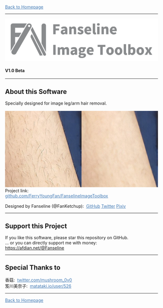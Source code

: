 <a href="./GUI/Help/main_en.md"><font color=#437BB5><u>Back to Homepage</u></font></a>

---
![Image](head.png)
#### V1.0 Beta


---
## About this Software

Specially designed for image leg/arm hair removal.  
<br />
![Image](intro_compare.png)  
Project link:  
<a href="https://github.com/FerryYoungFan/FanselineImageToolbox"><font color=#437BB5><u>github.com/FerryYoungFan/FanselineImageToolbox</u></font></a>  
<br />
Designed by Fanseline (@FanKetchup):&nbsp;
<a href="https://github.com/FerryYoungFan"><font color=#437BB5><u>GitHub</u></font></a>
<a href="https://twitter.com/FanKetchup"><font color=#437BB5><u>Twitter</u></font></a>
<a href="https://www.pixiv.net/users/22698030"><font color=#437BB5><u>Pixiv</u></font></a>
<br />

---
## Support this Project

If you like this software, please star this repository on GitHub.  
... or you can directly support me with money:  
<a href="https://afdian.net/@Fanseline"><font color=#437BB5><u>https://afdian.net/@Fanseline</u></font></a>

---
## Special Thanks to

香菇:&nbsp;
<a href="https://twitter.com/mushroom_0v0"><font color=#437BB5><u>twitter.com/mushroom_0v0</u></font></a>  
笈川美奈子:&nbsp;
<a href="https://www.matataki.io/user/526"><font color=#437BB5><u>matataki.io/user/526</u></font></a>

---
<a href="./GUI/Help/main_en.md"><font color=#437BB5><u>Back to Homepage</u></font></a>
